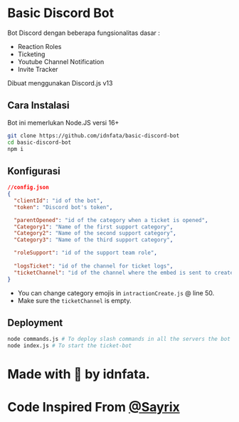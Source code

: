 # Basic Discord Bot

Bot Discord dengan beberapa fungsionalitas dasar :
- Reaction Roles
- Ticketing
- Youtube Channel Notification
- Invite Tracker

Dibuat menggunakan Discord.js v13

## Cara Instalasi

Bot ini memerlukan Node.JS versi 16+

``````bash
git clone https://github.com/idnfata/basic-discord-bot
cd basic-discord-bot
npm i
``````

## Konfigurasi

```json
//config.json
{
  "clientId": "id of the bot",
  "token": "Discord bot's token",

  "parentOpened": "id of the category when a ticket is opened",
  "Category1": "Name of the first support category",
  "Category2": "Name of the second support category",
  "Category3": "Name of the third support category",

  "roleSupport": "id of the support team role",
  
  "logsTicket": "id of the channel for ticket logs",
  "ticketChannel": "id of the channel where the embed is sent to create a ticket"
}
```

+ You can change category emojis in `intractionCreate.js` @ line 50.
+ Make sure the `ticketChannel` is empty.

## Deployment
```bash
node commands.js # To deploy slash commands in all the servers the bot is in
node index.js # To start the ticket-bot
```

# Made with 💜 by idnfata.
# Code Inspired From [@Sayrix](https://github.com/Sayrix)
